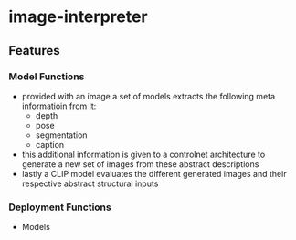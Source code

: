 # image-interpreter

## Features

### Model Functions
- provided with an image a set of models extracts the following meta informatioin from it:
  - depth
  - pose
  - segmentation
  - caption
- this additional information is given to a controlnet architecture to generate a new set of images from these abstract descriptions
- lastly a CLIP model evaluates the different generated images and their respective abstract structural inputs

### Deployment Functions
- Models
